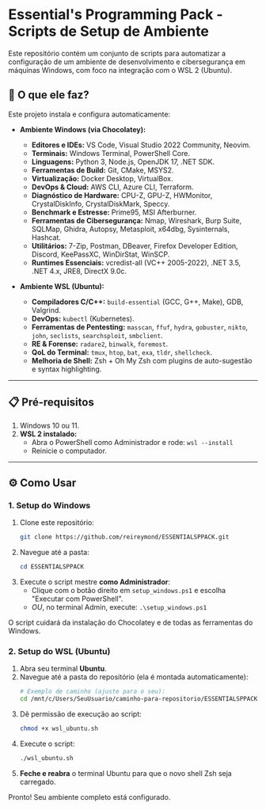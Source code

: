 # Essential's Programming Pack - Scripts de Setup de Ambiente

Este repositório contém um conjunto de scripts para automatizar a configuração de um ambiente de desenvolvimento e cibersegurança em máquinas Windows, com foco na integração com o WSL 2 (Ubuntu).

## 🚀 O que ele faz?

Este projeto instala e configura automaticamente:

* **Ambiente Windows (via Chocolatey):**
    * **Editores e IDEs:** VS Code, Visual Studio 2022 Community, Neovim.
    * **Terminais:** Windows Terminal, PowerShell Core.
    * **Linguagens:** Python 3, Node.js, OpenJDK 17, .NET SDK.
    * **Ferramentas de Build:** Git, CMake, MSYS2.
    * **Virtualização:** Docker Desktop, VirtualBox.
    * **DevOps & Cloud:** AWS CLI, Azure CLI, Terraform.
    * **Diagnóstico de Hardware:** CPU-Z, GPU-Z, HWMonitor, CrystalDiskInfo, CrystalDiskMark, Speccy.
    * **Benchmark e Estresse:** Prime95, MSI Afterburner.
    * **Ferramentas de Cibersegurança:** Nmap, Wireshark, Burp Suite, SQLMap, Ghidra, Autopsy, Metasploit, x64dbg, Sysinternals, Hashcat.
    * **Utilitários:** 7-Zip, Postman, DBeaver, Firefox Developer Edition, Discord, KeePassXC, WinDirStat, WinSCP.
    * **Runtimes Essenciais:** vcredist-all (VC++ 2005-2022), .NET 3.5, .NET 4.x, JRE8, DirectX 9.0c.

* **Ambiente WSL (Ubuntu):**
    * **Compiladores C/C++:** `build-essential` (GCC, G++, Make), GDB, Valgrind.
    * **DevOps:** `kubectl` (Kubernetes).
    * **Ferramentas de Pentesting:** `masscan`, `ffuf`, `hydra`, `gobuster`, `nikto`, `john`, `seclists`, `searchsploit`, `smbclient`.
    * **RE & Forense:** `radare2`, `binwalk`, `foremost`.
    * **QoL do Terminal:** `tmux`, `htop`, `bat`, `exa`, `tldr`, `shellcheck`.
    * **Melhoria de Shell:** Zsh + Oh My Zsh com plugins de auto-sugestão e syntax highlighting.

---

## 📋 Pré-requisitos

1.  Windows 10 ou 11.
2.  **WSL 2 instalado:**
    * Abra o PowerShell como Administrador e rode: `wsl --install`
    * Reinicie o computador.

---

## ⚙️ Como Usar

### 1. Setup do Windows

1.  Clone este repositório:
    ```bash
    git clone https://github.com/reireymond/ESSENTIALSPPACK.git
    ```
2.  Navegue até a pasta:
    ```powershell
    cd ESSENTIALSPPACK
    ```
3.  Execute o script mestre **como Administrador**:
    * Clique com o botão direito em `setup_windows.ps1` e escolha "Executar com PowerShell".
    * *OU*, no terminal Admin, execute: `.\setup_windows.ps1`

O script cuidará da instalação do Chocolatey e de todas as ferramentas do Windows.

### 2. Setup do WSL (Ubuntu)

1.  Abra seu terminal **Ubuntu**.
2.  Navegue até a pasta do repositório (ela é montada automaticamente):
    ```bash
    # Exemplo de caminho (ajuste para o seu):
    cd /mnt/c/Users/SeuUsuario/caminho-para-repositorio/ESSENTIALSPPACK
    ```
3.  Dê permissão de execução ao script:
    ```bash
    chmod +x wsl_ubuntu.sh
    ```
4.  Execute o script:
    ```bash
    ./wsl_ubuntu.sh
    ```
5.  **Feche e reabra** o terminal Ubuntu para que o novo shell Zsh seja carregado.

Pronto! Seu ambiente completo está configurado.